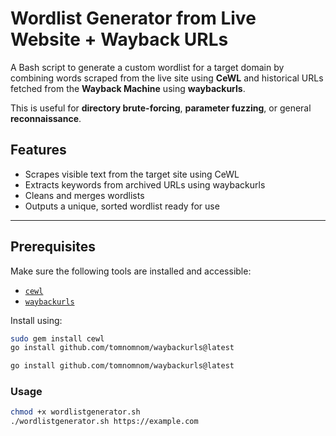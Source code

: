 # Wordlist Generator from Live Website + Wayback URLs

A Bash script to generate a custom wordlist for a target domain by combining words scraped from the live site using **CeWL** and historical URLs fetched from the **Wayback Machine** using **waybackurls**.

This is useful for **directory brute-forcing**, **parameter fuzzing**, or general **reconnaissance**.


## Features

-  Scrapes visible text from the target site using CeWL  
-  Extracts keywords from archived URLs using waybackurls  
-  Cleans and merges wordlists  
-  Outputs a unique, sorted wordlist ready for use  

---

## Prerequisites

Make sure the following tools are installed and accessible:

- [`cewl`](https://github.com/digininja/CeWL)
- [`waybackurls`](https://github.com/tomnomnom/waybackurls)

Install using:

```bash
sudo gem install cewl
go install github.com/tomnomnom/waybackurls@latest
```

```bash
go install github.com/tomnomnom/waybackurls@latest
```


### Usage

```bash
chmod +x wordlistgenerator.sh
./wordlistgenerator.sh https://example.com
```

